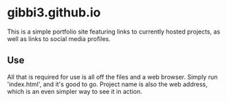 # gibbi3.github.io
This is a simple portfolio site featuring links to currently hosted projects, as well as links to social media profiles.

## Use
All that is required for use is all off the files and a web browser. Simply run 'index.html', and it's good to go.
Project name is also the web address, which is an even simpler way to see it in action.
